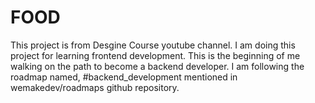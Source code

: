 # FOOD
This project is from Desgine Course youtube channel. I am doing this project for learning frontend development.
This is the beginning of me walking on the path to become a backend developer. I am following the roadmap named, #backend_development mentioned in wemakedev/roadmaps github repository.